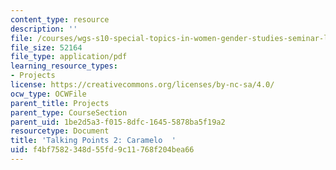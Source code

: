 ```yaml
---
content_type: resource
description: ''
file: /courses/wgs-s10-special-topics-in-women-gender-studies-seminar-latina-womens-voices-spring-2010/f4bf7582348d55fd9c11768f204bea66_MITWGS_S10S10_tp2_caramelo.pdf
file_size: 52164
file_type: application/pdf
learning_resource_types:
- Projects
license: https://creativecommons.org/licenses/by-nc-sa/4.0/
ocw_type: OCWFile
parent_title: Projects
parent_type: CourseSection
parent_uid: 1be2d5a3-f015-8dfc-1645-5878ba5f19a2
resourcetype: Document
title: 'Talking Points 2: Caramelo  '
uid: f4bf7582-348d-55fd-9c11-768f204bea66
---
```

